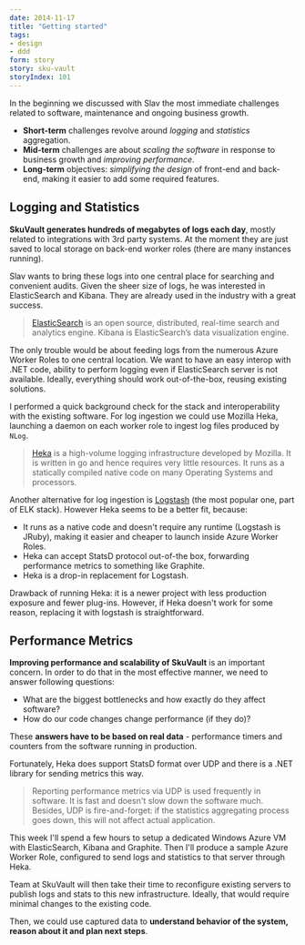 ```yaml
---
date: 2014-11-17
title: "Getting started"
tags:
- design
- ddd
form: story
story: sku-vault
storyIndex: 101
---
```


In the beginning we discussed with Slav the most immediate challenges
related to software, maintenance and ongoing business growth.

* **Short-term** challenges revolve around _logging_ and _statistics_
aggregation.
* **Mid-term** challenges are about _scaling the software_ in response
to business growth and _improving performance_.
* **Long-term** objectives: _simplifying the design_ of front-end and
back-end, making it easier to add some required features.

## Logging and Statistics

**SkuVault generates hundreds of megabytes of logs each day**, mostly
related to integrations with 3rd party systems. At the moment they are
just saved to local storage on back-end worker roles (there are many
instances running).

Slav wants to bring these logs into one central place for searching
and convenient audits. Given the sheer size of logs, he was interested
in ElasticSearch and Kibana. They are already used in the industry
with a great success.


> [ElasticSearch](http://www.elasticsearch.org) is an open source,
> distributed, real-time search and analytics engine. Kibana is
> ElasticSearch’s data visualization engine.

The only trouble would be about feeding logs from the numerous Azure
Worker Roles to one central location. We want to have an easy interop
with .NET code, ability to perform logging even if ElasticSearch
server is not available. Ideally, everything should work
out-of-the-box, reusing existing solutions.

I performed a quick background check for the stack and
interoperability with the existing software.  For log ingestion we
could use Mozilla Heka, launching a daemon on each worker role to
ingest log files produced by `NLog`.

> [Heka](http://hekad.readthedocs.org/) is a high-volume logging
> infrastructure developed by Mozilla. It is written in go and hence
> requires very little resources. It runs as a statically compiled
> native code on many Operating Systems and processors.

Another alternative for log ingestion is
[Logstash](http://logstash.net) (the most popular one, part of ELK
stack). However Heka seems to be a better fit, because:

* It runs as a native code and doesn't require any runtime (Logstash
  is JRuby), making it easier and cheaper to launch inside Azure
  Worker Roles.
* Heka can accept StatsD protocol out-of-the box, forwarding
  performance metrics to something like Graphite.
* Heka is a drop-in replacement for Logstash.

Drawback of running Heka: it is a newer project with less production
exposure and fewer plug-ins. However, if Heka doesn't work for some
reason, replacing it with logstash is straightforward.

## Performance Metrics

**Improving performance and scalability of SkuVault** is an important
concern. In order to do that in the most effective manner,
we need to answer following questions:

* What are the biggest bottlenecks and how exactly do they affect
  software?
* How do our code changes change performance (if they do)?

These **answers have to be based on real data** - performance timers
and counters from the software running in production.

Fortunately, Heka does support StatsD format over UDP and there is a
.NET library for sending metrics this way.

> Reporting performance metrics via UDP is used frequently in
> software. It is fast and doesn't slow down the software
> much. Besides, UDP is fire-and-forget: if the statistics aggregating
> process goes down, this will not affect actual application.

This week I'll spend a few hours to setup a dedicated Windows Azure VM
with ElasticSearch, Kibana and Graphite. Then I'll produce a sample
Azure Worker Role, configured to send logs and statistics to that
server through Heka.

Team at SkuVault will then take their time to reconfigure existing
servers to publish logs and stats to this new infrastructure. Ideally,
that would require minimal changes to the existing code.

Then, we could use captured data to **understand behavior of the
system, reason about it and plan next steps**.
